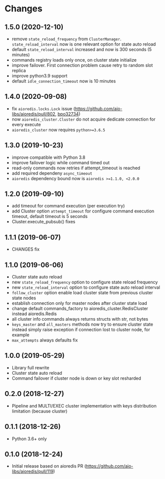 Changes
=======

1.5.0 (2020-12-10)
------------------

* remove `state_reload_frequency` from `ClusterManager`. `state_reload_interval` now is one relevant option for state auto reload
* default `state_reload_interval` increased and now is 300 seconds (5 minutes)
* commands registry loads only once, on cluster state initialize
* improve failover. First connection problem cause retry to random slot replica
* improve python3.9 support
* default `idle_connection_timeout` now is 10 minutes

1.4.0 (2020-09-08)
------------------

* fix `aioredis.locks.Lock` issue (https://github.com/aio-libs/aioredis/pull/802, [bpo32734](https://bugs.python.org/issue32734))
* now `aioredis_cluster.Cluster` do not acquire dedicate connection for every execute
* `aioredis_cluster` now requires `python>=3.6.5`

1.3.0 (2019-10-23)
------------------

* improve compatible with Python 3.8
* improve failover logic while command timed out
* read-only commands now retries if attempt_timeout is reached
* add required dependeny `async_timeout`
* `aioredis` dependency bound now is `aioredis >=1.1.0, <2.0.0`

1.2.0 (2019-09-10)
------------------

* add timeout for command execution (per execution try)
* add Cluster option `attempt_timeout` for configure command execution timeout, default timeout is 5 seconds
* Cluster.execute_pubsub() fixes

1.1.1 (2019-06-07)
------------------

* CHANGES fix

1.1.0 (2019-06-06)
------------------

* Cluster state auto reload
* new `state_reload_frequency` option to configure state reload frequency
* new `state_reload_interval` option to configure state auto reload interval
* `follow_cluster` option enable load cluster state from previous cluster state nodes
* establish connection only for master nodes after cluster state load
* change default commands_factory to aioredis_cluster.RedisCluster instead aioredis.Redis
* all cluster info commands always returns structs with str, not bytes
* `keys_master` and `all_masters` methods now try to ensure cluster state instead simply raise exception if connection lost to cluster node, for example
* `max_attempts` always defaults fix

1.0.0 (2019-05-29)
------------------

* Library full rewrite
* Cluster state auto reload
* Command failover if cluster node is down or key slot resharded

0.2.0 (2018-12-27)
------------------

* Pipeline and MULTI/EXEC cluster implementation with keys distribution limitation (because cluster)

0.1.1 (2018-12-26)
------------------

* Python 3.6+ only

0.1.0 (2018-12-24)
------------------

* Initial release based on aioredis PR (https://github.com/aio-libs/aioredis/pull/119)
